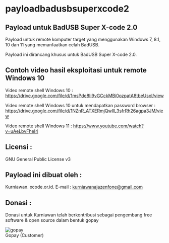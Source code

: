 # payloadbadusbsuperxcode2

Payload untuk BadUSB Super X-code 2.0
-------------------------------------
Payload untuk remote komputer target yang menggunakan Windows 7, 8.1, 10 dan 11 yang memanfaatkan celah BadUSB.

Payload ini dirancang khusus untuk BadUSB Super X-code 2.0.

Contoh video hasil eksploitasi untuk remote Windows 10
------------------------------------------------
Video remote shell Windows 10 : https://drive.google.com/file/d/1msPde8Ii9vGCckMBi0ozpatA8tbeUsol/view

Video remote shell Windows 10 untuk mendapatkan password browser : https://drive.google.com/file/d/1NZnR_ATXERmjQwIlL3sfrRh26agpa3JM/view

Video remote shell Windows 11 : https://www.youtube.com/watch?v=uAeLbvFheI4

Licensi :
---------

GNU General Public License v3

Payload ini dibuat oleh :
------------------------- 

Kurniawan. xcode.or.id. E-mail : kurniawanajazenfone@gmail.com


Donasi :
--------
Donasi untuk Kurniawan telah berkontribusi sebagai pengembang free software & open source dalam bentuk gopay<br />

 <img src="https://xcode.co.id/qrcodex2.png" alt="gopay"> <br />
 Gopay (Customer)


